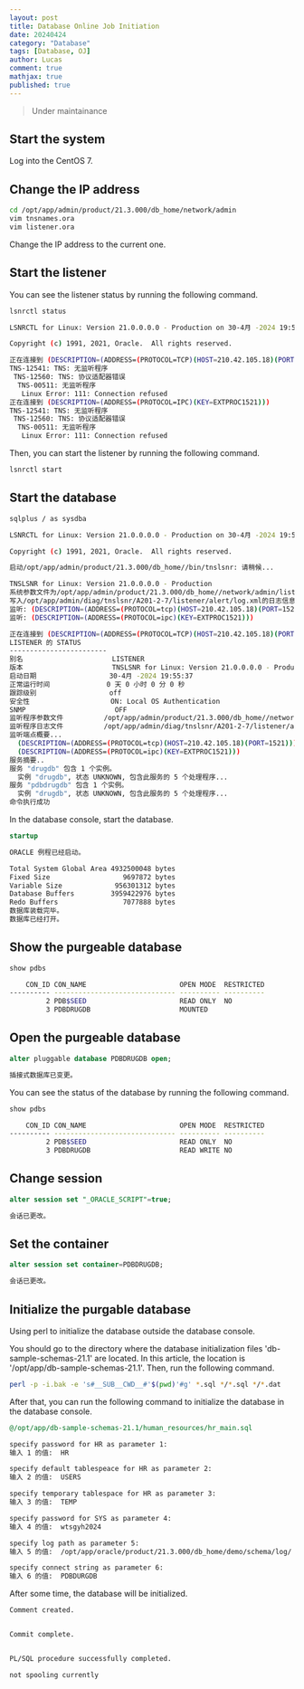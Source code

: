 ```yaml
---
layout: post
title: Database Online Job Initiation
date: 20240424
category: "Database"
tags: [Database, OJ]
author: Lucas
comment: true
mathjax: true
published: true
---
```


> Under maintainance

## Start the system

Log into the CentOS 7.

## Change the IP address

```bash
cd /opt/app/admin/product/21.3.000/db_home/network/admin
vim tnsnames.ora
vim listener.ora
```
Change the IP address to the current one.

## Start the listener

You can see the listener status by running the following command.
```bash
lsnrctl status
```
```bash
LSNRCTL for Linux: Version 21.0.0.0.0 - Production on 30-4月 -2024 19:55:30

Copyright (c) 1991, 2021, Oracle.  All rights reserved.

正在连接到 (DESCRIPTION=(ADDRESS=(PROTOCOL=TCP)(HOST=210.42.105.18)(PORT=1521)))
TNS-12541: TNS: 无监听程序
 TNS-12560: TNS: 协议适配器错误
  TNS-00511: 无监听程序
   Linux Error: 111: Connection refused
正在连接到 (DESCRIPTION=(ADDRESS=(PROTOCOL=IPC)(KEY=EXTPROC1521)))
TNS-12541: TNS: 无监听程序
 TNS-12560: TNS: 协议适配器错误
  TNS-00511: 无监听程序
   Linux Error: 111: Connection refused
```

Then, you can start the listener by running the following command.

```bash
lsnrctl start
```

## Start the database

```bash
sqlplus / as sysdba
```
```bash
LSNRCTL for Linux: Version 21.0.0.0.0 - Production on 30-4月 -2024 19:55:35

Copyright (c) 1991, 2021, Oracle.  All rights reserved.

启动/opt/app/admin/product/21.3.000/db_home//bin/tnslsnr: 请稍候...

TNSLSNR for Linux: Version 21.0.0.0.0 - Production
系统参数文件为/opt/app/admin/product/21.3.000/db_home//network/admin/listener.ora
写入/opt/app/admin/diag/tnslsnr/A201-2-7/listener/alert/log.xml的日志信息
监听: (DESCRIPTION=(ADDRESS=(PROTOCOL=tcp)(HOST=210.42.105.18)(PORT=1521)))
监听: (DESCRIPTION=(ADDRESS=(PROTOCOL=ipc)(KEY=EXTPROC1521)))

正在连接到 (DESCRIPTION=(ADDRESS=(PROTOCOL=TCP)(HOST=210.42.105.18)(PORT=1521)))
LISTENER 的 STATUS
------------------------
别名                      LISTENER
版本                      TNSLSNR for Linux: Version 21.0.0.0.0 - Production
启动日期                  30-4月 -2024 19:55:37
正常运行时间              0 天 0 小时 0 分 0 秒
跟踪级别                  off
安全性                    ON: Local OS Authentication
SNMP                      OFF
监听程序参数文件          /opt/app/admin/product/21.3.000/db_home//network/admin/listener.ora
监听程序日志文件          /opt/app/admin/diag/tnslsnr/A201-2-7/listener/alert/log.xml
监听端点概要...
  (DESCRIPTION=(ADDRESS=(PROTOCOL=tcp)(HOST=210.42.105.18)(PORT=1521)))
  (DESCRIPTION=(ADDRESS=(PROTOCOL=ipc)(KEY=EXTPROC1521)))
服务摘要..
服务 "drugdb" 包含 1 个实例。
  实例 "drugdb", 状态 UNKNOWN, 包含此服务的 5 个处理程序...
服务 "pdbdrugdb" 包含 1 个实例。
  实例 "drugdb", 状态 UNKNOWN, 包含此服务的 5 个处理程序...
命令执行成功
```

In the database console, start the database.

```sql
startup
```
```bash
ORACLE 例程已经启动。

Total System Global Area 4932500048 bytes
Fixed Size                  9697872 bytes
Variable Size             956301312 bytes
Database Buffers         3959422976 bytes
Redo Buffers                7077888 bytes
数据库装载完毕。
数据库已经打开。
```

## Show the purgeable database

```sql
show pdbs
```
```bash
    CON_ID CON_NAME                       OPEN MODE  RESTRICTED
---------- ------------------------------ ---------- ----------
         2 PDB$SEED                       READ ONLY  NO
         3 PDBDRUGDB                      MOUNTED
```

## Open the purgeable database

```sql
alter pluggable database PDBDRUGDB open;
```
```bash
插接式数据库已变更。
```
You can see the status of the database by running the following command.

```sql
show pdbs
```
```bash
    CON_ID CON_NAME                       OPEN MODE  RESTRICTED
---------- ------------------------------ ---------- ----------
         2 PDB$SEED                       READ ONLY  NO
         3 PDBDRUGDB                      READ WRITE NO
```

## Change session

```sql
alter session set "_ORACLE_SCRIPT"=true;
```
```bash
会话已更改。
```

## Set the container

```sql
alter session set container=PDBDRUGDB;
```
```bash
会话已更改。
```

## Initialize the purgable database

Using perl to initialize the database outside the database console.


You should go to the directory where the database initialization files 'db-sample-schemas-21.1' are located.
In this article, the location is '/opt/app/db-sample-schemas-21.1'.
Then, run the following command.

```bash
perl -p -i.bak -e 's#__SUB__CWD__#'$(pwd)'#g' *.sql */*.sql */*.dat

```

After that, you can run the following command to initialize the database in the database console.

```sql
@/opt/app/db-sample-schemas-21.1/human_resources/hr_main.sql
```
```bash
specify password for HR as parameter 1:
输入 1 的值:  HR

specify default tablespeace for HR as parameter 2:
输入 2 的值:  USERS

specify temporary tablespace for HR as parameter 3:
输入 3 的值:  TEMP

specify password for SYS as parameter 4:
输入 4 的值:  wtsgyh2024

specify log path as parameter 5:
输入 5 的值:  /opt/app/oracle/product/21.3.000/db_home/demo/schema/log/

specify connect string as parameter 6:
输入 6 的值:  PDBDURGDB
```

After some time, the database will be initialized.

```bash
Comment created.


Commit complete.


PL/SQL procedure successfully completed.

not spooling currently
```
